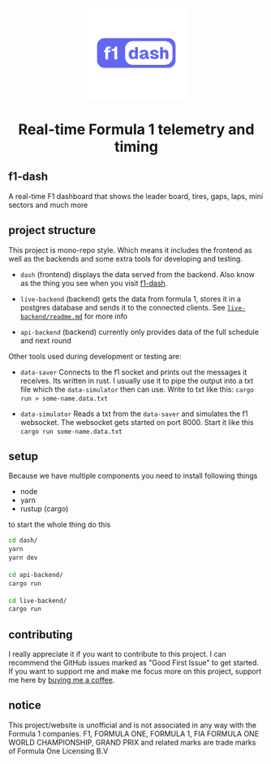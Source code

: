 <p align="center">
  <picture>
    <source media="(prefers-color-scheme: dark)" srcset="./dash/public/tag-logo.png" width="200">
    <img alt="f1-dash" src="./dash/public/tag-logo.png" width="200">
  </picture>
</p>

<h1 align="center">Real-time Formula 1 telemetry and timing</h1>

## f1-dash

A real-time F1 dashboard that shows the leader board, tires, gaps, laps, mini sectors and much more

## project structure

This project is mono-repo style. Which means it includes the frontend as well as the backends and some extra tools for developing and testing.

- `dash` (frontend)
  displays the data served from the backend. Also know as the thing you see when you visit [f1-dash](https://f1-dash.com).

- `live-backend` (backend)
  gets the data from formula 1, stores it in a postgres database and sends it to the connected clients. See [`live-backend/readme.md`](./live-backend/readme.md) for more info

- `api-backend` (backend)
  currently only provides data of the full schedule and next round

Other tools used during development or testing are:

- `data-saver`
  Connects to the f1 socket and prints out the messages it receives.
  Its written in rust. I usually use it to pipe the output into a txt file which the `data-simulator` then can use.
  Write to txt like this: `cargo run > some-name.data.txt`

- `data-simulator`
  Reads a txt from the `data-saver` and simulates the f1 websocket. The websocket gets started on port 8000.
  Start it like this `cargo run some-name.data.txt`

## setup

Because we have multiple components you need to install following things

- node
- yarn
- rustup (cargo)

to start the whole thing do this

```bash
cd dash/
yarn
yarn dev

cd api-backend/
cargo run

cd live-backend/
cargo run
```

## contributing

I really appreciate it if you want to contribute to this project. I can recommend the GitHub issues marked as "Good First Issue" to get started.
If you want to support me and make me focus more on this project, support me here by [buying me a coffee](https://www.buymeacoffee.com/slowlydev).

## notice

This project/website is unofficial and is not associated in any way with the Formula 1 companies. F1, FORMULA ONE, FORMULA 1, FIA FORMULA ONE WORLD CHAMPIONSHIP, GRAND PRIX and related marks are trade marks of Formula One Licensing B.V

